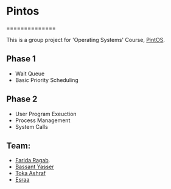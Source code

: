 # Pintos
==============

This is a group project for 'Operating Systems' Course, [PintOS][pintos].

[pintos]: https://github.com/KhaledElTahan/pintos

## Phase 1
- Wait Queue
- Basic Priority Scheduling

## Phase 2

- User Program Exeuction
- Process Management
- System Calls


## Team:
- [Farida Ragab](https://github.com/farida52369).
- [Bassant Yasser](https://github.com/Bassantyasser043?tab=repositories)
- [Toka Ashraf](https://github.com/TokaAshraf12)
- [Esraa](https://github.com/es539)
